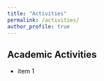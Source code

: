 ```yaml
---
title: "Activities"
permalink: /activities/
author_profile: true
---
```


## Academic Activities
* item 1
